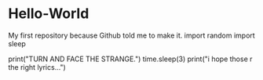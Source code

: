 # Hello-World
My first repository because Github told me to make it.
import random
import sleep

print("TURN AND FACE THE STRANGE.")
time.sleep(3)
print("i hope those r the right lyrics...")
